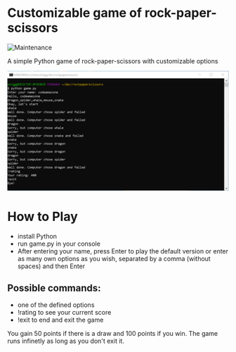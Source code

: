 # Customizable game of rock-paper-scissors

![Maintenance](https://img.shields.io/badge/Maintained%3F-yes-green.svg)

A simple Python game of rock-paper-scissors with customizable options

![screenshot](img/rps_game.PNG)

# How to Play

- install Python
- run game.py in your console
- After entering your name, press Enter to play the default version or enter as many own options as you wish, separated by a comma (without spaces) and then Enter

## Possible commands:

- one of the defined options
- !rating to see your current score
- !exit to end and exit the game

You gain 50 points if there is a draw and 100 points if you win.
The game runs infinetly as long as you don't exit it.
